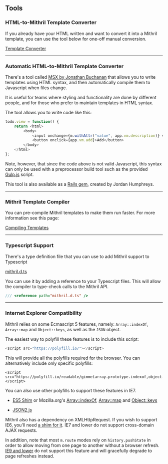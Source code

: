 ## Tools

### HTML-to-Mithril Template Converter

If you already have your HTML written and want to convert it into a Mithril template, you can use the tool below for one-off manual conversion.

[Template Converter](tools/template-converter.html)

---

### Automatic HTML-to-Mithril Template Converter

There's a tool called [MSX by Jonathan Buchanan](https://github.com/insin/msx) that allows you to write templates using HTML syntax, and then automatically compile them to Javascript when files change.

It is useful for teams where styling and functionality are done by different people, and for those who prefer to maintain templates in HTML syntax.

The tool allows you to write code like this:

```javascript
todo.view = function() {
	return <html>
		<body>
			<input onchange={m.withAttr("value", app.vm.description)} value={app.vm.description()}/>
			<button onclick={app.vm.add}>Add</button>
		</body>
	</html>
};
```

Note, however, that since the code above is not valid Javascript, this syntax can only be used with a preprocessor build tool such as the provided [Gulp.js](http://gulpjs.com) script.

This tool is also available as a [Rails gem](https://github.com/mrsweaters/mithril-rails), created by Jordan Humphreys.

---

### Mithril Template Compiler

You can pre-compile Mithril templates to make them run faster. For more information see this page:

[Compiling Templates](compiling-templates.md)

---

### Typescript Support

There's a type definition file that you can use to add Mithril support to Typescript

[mithril.d.ts](mithril.d.ts)

You can use it by adding a reference to your Typescript files. This will allow the compiler to type-check calls to the Mithril API.

```javascript
/// <reference path="mithril.d.ts" />
```

---

### Internet Explorer Compatibility

Mithril relies on some Ecmascript 5 features, namely: `Array::indexOf`, `Array::map` and `Object::keys`, as well as the `JSON` object.

The easiest way to polyfill these features is to include this script:

```javascript
<script src="https://polyfill.io/"></script>
```

This will provide all the polyfills required for the browser. You can alternatively include only specific polyfills:

```markup
<script src="https://polyfill.io/readable/gimme(array.prototype.indexof,object.keys,function.prototype.bind,array.prototype.foreach,JSON)"></script>
```

You can also use other polyfills to support these features in IE7.

-	[ES5 Shim](https://github.com/es-shims/es5-shim) or Mozilla.org's [Array::indexOf](https://developer.mozilla.org/en-US/docs/Web/JavaScript/Reference/Global_Objects/Array/indexOf), [Array::map](https://developer.mozilla.org/en-US/docs/Web/JavaScript/Reference/Global_Objects/Array/map) and [Object::keys](https://developer.mozilla.org/en-US/docs/Web/JavaScript/Reference/Global_Objects/Object/keys)

-	[JSON2.js](https://github.com/douglascrockford/JSON-js/blob/master/json2.js)

Mithril also has a dependency on XMLHttpRequest. If you wish to support IE6, you'll need [a shim for it](https://gist.github.com/Contra/2709462). IE7 and lower do not support cross-domain AJAX requests.

In addition, note that most `m.route` modes rely on `history.pushState` in order to allow moving from one page to another without a browser refresh. [IE9 and lower](http://caniuse.com/#search=pushstate) do not support this feature and will gracefully degrade to page refreshes instead.